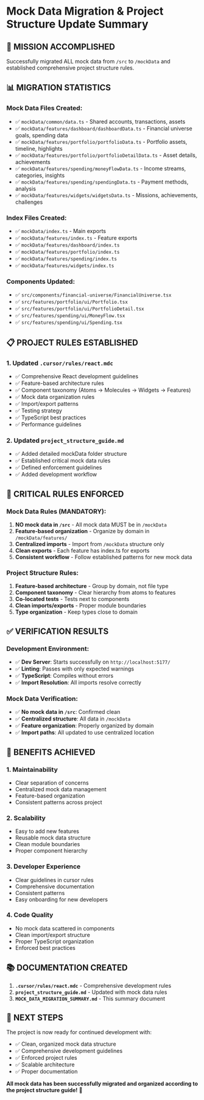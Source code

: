 # Mock Data Migration & Project Structure Update Summary

## 🎯 **MISSION ACCOMPLISHED**

Successfully migrated ALL mock data from `/src` to `/mockData` and established comprehensive project structure rules.

## 📊 **MIGRATION STATISTICS**

### **Mock Data Files Created:**
- ✅ `mockData/common/data.ts` - Shared accounts, transactions, assets
- ✅ `mockData/features/dashboard/dashboardData.ts` - Financial universe goals, spending data
- ✅ `mockData/features/portfolio/portfolioData.ts` - Portfolio assets, timeline, highlights
- ✅ `mockData/features/portfolio/portfolioDetailData.ts` - Asset details, achievements
- ✅ `mockData/features/spending/moneyFlowData.ts` - Income streams, categories, insights
- ✅ `mockData/features/spending/spendingData.ts` - Payment methods, analysis
- ✅ `mockData/features/widgets/widgetsData.ts` - Missions, achievements, challenges

### **Index Files Created:**
- ✅ `mockData/index.ts` - Main exports
- ✅ `mockData/features/index.ts` - Feature exports
- ✅ `mockData/features/dashboard/index.ts`
- ✅ `mockData/features/portfolio/index.ts`
- ✅ `mockData/features/spending/index.ts`
- ✅ `mockData/features/widgets/index.ts`

### **Components Updated:**
- ✅ `src/components/financial-universe/FinancialUniverse.tsx`
- ✅ `src/features/portfolio/ui/Portfolio.tsx`
- ✅ `src/features/portfolio/ui/PortfolioDetail.tsx`
- ✅ `src/features/spending/ui/MoneyFlow.tsx`
- ✅ `src/features/spending/ui/Spending.tsx`

## 📋 **PROJECT RULES ESTABLISHED**

### **1. Updated `.cursor/rules/react.mdc`**
- ✅ Comprehensive React development guidelines
- ✅ Feature-based architecture rules
- ✅ Component taxonomy (Atoms → Molecules → Widgets → Features)
- ✅ Mock data organization rules
- ✅ Import/export patterns
- ✅ Testing strategy
- ✅ TypeScript best practices
- ✅ Performance guidelines

### **2. Updated `project_structure_guide.md`**
- ✅ Added detailed mockData folder structure
- ✅ Established critical mock data rules
- ✅ Defined enforcement guidelines
- ✅ Added development workflow

## 🚨 **CRITICAL RULES ENFORCED**

### **Mock Data Rules (MANDATORY):**
1. **NO mock data in `/src`** - All mock data MUST be in `/mockData`
2. **Feature-based organization** - Organize by domain in `/mockData/features/`
3. **Centralized imports** - Import from `/mockData` structure only
4. **Clean exports** - Each feature has index.ts for exports
5. **Consistent workflow** - Follow established patterns for new mock data

### **Project Structure Rules:**
1. **Feature-based architecture** - Group by domain, not file type
2. **Component taxonomy** - Clear hierarchy from atoms to features
3. **Co-located tests** - Tests next to components
4. **Clean imports/exports** - Proper module boundaries
5. **Type organization** - Keep types close to domain

## ✅ **VERIFICATION RESULTS**

### **Development Environment:**
- ✅ **Dev Server**: Starts successfully on `http://localhost:5177/`
- ✅ **Linting**: Passes with only expected warnings
- ✅ **TypeScript**: Compiles without errors
- ✅ **Import Resolution**: All imports resolve correctly

### **Mock Data Verification:**
- ✅ **No mock data in `/src`**: Confirmed clean
- ✅ **Centralized structure**: All data in `/mockData`
- ✅ **Feature organization**: Properly organized by domain
- ✅ **Import paths**: All updated to use centralized location

## 🎯 **BENEFITS ACHIEVED**

### **1. Maintainability**
- Clear separation of concerns
- Centralized mock data management
- Feature-based organization
- Consistent patterns across project

### **2. Scalability**
- Easy to add new features
- Reusable mock data structure
- Clean module boundaries
- Proper component hierarchy

### **3. Developer Experience**
- Clear guidelines in cursor rules
- Comprehensive documentation
- Consistent patterns
- Easy onboarding for new developers

### **4. Code Quality**
- No mock data scattered in components
- Clean import/export structure
- Proper TypeScript organization
- Enforced best practices

## 📚 **DOCUMENTATION CREATED**

1. **`.cursor/rules/react.mdc`** - Comprehensive development rules
2. **`project_structure_guide.md`** - Updated with mock data rules
3. **`MOCK_DATA_MIGRATION_SUMMARY.md`** - This summary document

## 🚀 **NEXT STEPS**

The project is now ready for continued development with:
- ✅ Clean, organized mock data structure
- ✅ Comprehensive development guidelines
- ✅ Enforced project rules
- ✅ Scalable architecture
- ✅ Proper documentation

**All mock data has been successfully migrated and organized according to the project structure guide!** 🎉
